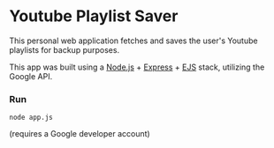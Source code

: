 # Youtube Playlist Saver

This personal web application fetches and saves the user's Youtube playlists for backup purposes.

This app was built using a [Node.js](https://nodejs.org/en) + [Express](https://expressjs.com/) + [EJS](https://ejs.co/) stack, utilizing the Google API.


### Run
```
node app.js
```

(requires a Google developer account)
